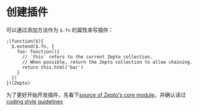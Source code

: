 # 创建插件

可以通过添加方法作为 `$.fn` 的属性来写插件：

```
;(function($){
  $.extend($.fn, {
    foo: function(){
      // `this` refers to the current Zepto collection.
      // When possible, return the Zepto collection to allow chaining.
      return this.html('bar')
    }
  })
})(Zepto) 
```

为了更好开始开发插件，先看下[source of Zepto's core module](https://github.com/madrobby/zepto/blob/master/src/zepto.js)，并确认读过[coding style guidelines](https://github.com/madrobby/zepto#code-style-guidelines)